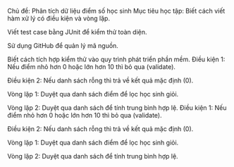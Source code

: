 Chủ đề: Phân tích dữ liệu điểm số học sinh
Mục tiêu học tập:
Biết cách viết hàm xử lý có điều kiện và vòng lặp.

Viết test case bằng JUnit để kiểm thử toàn diện.

Sử dụng GitHub để quản lý mã nguồn.

Biết cách tích hợp kiểm thử vào quy trình phát triển phần mềm.
Điều kiện 1: Nếu điểm nhỏ hơn 0 hoặc lớn hơn 10 thì bỏ qua (validate).

Điều kiện 2: Nếu danh sách rỗng thì trả về kết quả mặc định (0).

Vòng lặp 1: Duyệt qua danh sách điểm để lọc học sinh giỏi.

Vòng lặp 2: Duyệt qua danh sách để tính trung bình hợp lệ.
Điều kiện 1: Nếu điểm nhỏ hơn 0 hoặc lớn hơn 10 thì bỏ qua (validate).

Điều kiện 2: Nếu danh sách rỗng thì trả về kết quả mặc định (0).

Vòng lặp 1: Duyệt qua danh sách điểm để lọc học sinh giỏi.

Vòng lặp 2: Duyệt qua danh sách để tính trung bình hợp lệ.